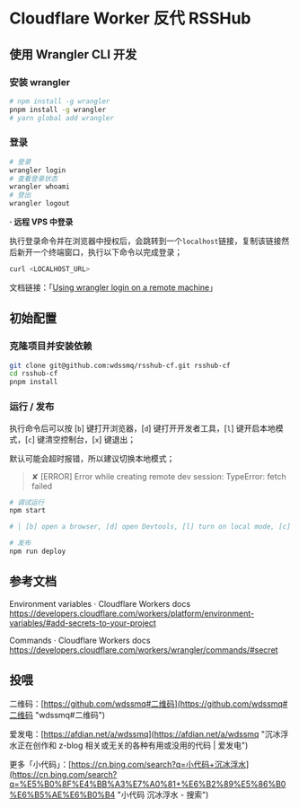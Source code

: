 # Cloudflare Worker 反代 RSSHub

## 使用 Wrangler CLI 开发

### 安装 wrangler

```bash
# npm install -g wrangler
pnpm install -g wrangler
# yarn global add wrangler

```

### 登录

```bash
# 登录
wrangler login
# 查看登录状态
wrangler whoami
# 登出
wrangler logout

```

**· 远程 VPS 中登录**

执行登录命令并在浏览器中授权后，会跳转到一个`localhost`链接，复制该链接然后新开一个终端窗口，执行以下命令以完成登录；

```bash
curl <LOCALHOST_URL>
```

文档链接：「[Using wrangler login on a remote machine](https://developers.cloudflare.com/workers/wrangler/commands/#using-wrangler-login-on-a-remote-machine)」

## 初始配置

### 克隆项目并安装依赖

```bash
git clone git@github.com:wdssmq/rsshub-cf.git rsshub-cf
cd rsshub-cf
pnpm install

```

### 运行 / 发布

执行命令后可以按 \[`b`\] 键打开浏览器，\[`d`\] 键打开开发者工具，\[`l`\] 键开启本地模式，\[`c`\] 键清空控制台，\[`x`\] 键退出；

默认可能会超时报错，所以建议切换本地模式；

> ✘ [ERROR] Error while creating remote dev session: TypeError: fetch failed

```bash
# 调试运行
npm start

# │ [b] open a browser, [d] open Devtools, [l] turn on local mode, [c] clear console, [x] to exit

```

```bash
# 发布
npm run deploy

```


## 参考文档

Environment variables · Cloudflare Workers docs
https://developers.cloudflare.com/workers/platform/environment-variables/#add-secrets-to-your-project

Commands · Cloudflare Workers docs
https://developers.cloudflare.com/workers/wrangler/commands/#secret


## 投喂

二维码：[https://github.com/wdssmq#二维码](https://github.com/wdssmq#二维码 "wdssmq#二维码")

爱发电：[https://afdian.net/a/wdssmq](https://afdian.net/a/wdssmq "沉冰浮水正在创作和 z-blog 相关或无关的各种有用或没用的代码 | 爱发电")

更多「小代码」：[https://cn.bing.com/search?q=小代码+沉冰浮水](https://cn.bing.com/search?q=%E5%B0%8F%E4%BB%A3%E7%A0%81+%E6%B2%89%E5%86%B0%E6%B5%AE%E6%B0%B4 "小代码 沉冰浮水 - 搜索")
